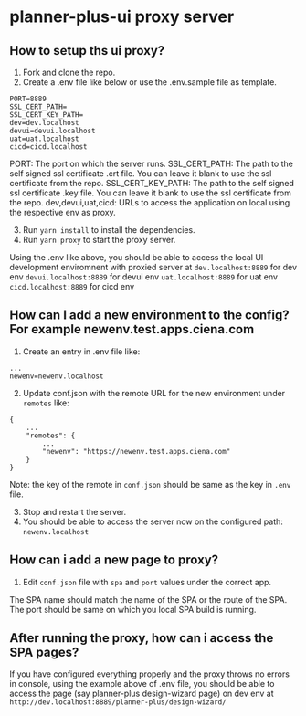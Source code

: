 # planner-plus-ui proxy server


## How to setup ths ui proxy?
1. Fork and clone the repo.
2. Create a .env file like below or use the .env.sample file as template.

```
PORT=8889
SSL_CERT_PATH=
SSL_CERT_KEY_PATH=
dev=dev.localhost
devui=devui.localhost
uat=uat.localhost
cicd=cicd.localhost

```

PORT: The port on which the server runs.
SSL_CERT_PATH: The path to the self signed ssl certificate .crt file. You can leave it blank to use the ssl certificate from the repo.
SSL_CERT_KEY_PATH: The path to the self signed ssl certificate .key file. You can leave it blank to use the ssl certificate from the repo.
dev,devui,uat,cicd: URLs to access the application on local using the respective env as proxy.

3. Run `yarn install` to install the dependencies.
4. Run `yarn proxy` to start the proxy server.

Using the .env like above, you should be able to access the local UI development enviromnent with proxied server at
`dev.localhost:8889` for dev env
`devui.localhost:8889` for devui env
`uat.localhost:8889` for uat env
`cicd.localhost:8889` for cicd env


## How can I add a new environment to the config? For example newenv.test.apps.ciena.com

1. Create an entry in .env file like:
```
...
newenv=newenv.localhost
```
2. Update conf.json with the remote URL for the new environment under `remotes` like:

```
{
	...
	"remotes": {
    	...
  		"newenv": "https://newenv.test.apps.ciena.com"
	}
}
```
Note: the key of the remote in `conf.json` should be same as the key in `.env` file.

3. Stop and restart the server.
4. You should be able to access the server now on the configured path: `newenv.localhost`


## How can i add a new page to proxy?

1. Edit `conf.json` file with `spa` and `port` values under the correct app.

The SPA name should match the name of the SPA or the route of the SPA.
The port should be same on which you local SPA build is running.


## After running the proxy, how can i access the SPA pages?
If you have configured everything properly and the proxy throws no errors in console, using the example above of .env file, you should be able to access the page (say planner-plus design-wizard page) on dev env at `http://dev.localhost:8889/planner-plus/design-wizard/`

